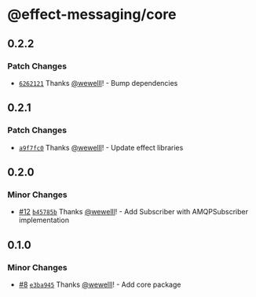 # @effect-messaging/core

## 0.2.2

### Patch Changes

- [`6262121`](https://github.com/spiko-tech/effect-messaging/commit/626212109cb1334988144f5880e902751d683eef) Thanks [@wewelll](https://github.com/wewelll)! - Bump dependencies

## 0.2.1

### Patch Changes

- [`a9f7fc0`](https://github.com/spiko-tech/effect-messaging/commit/a9f7fc0229dc7b5315352cde0122c9c6520e7376) Thanks [@wewelll](https://github.com/wewelll)! - Update effect libraries

## 0.2.0

### Minor Changes

- [#12](https://github.com/spiko-tech/effect-messaging/pull/12) [`b45785b`](https://github.com/spiko-tech/effect-messaging/commit/b45785bbf261f963a8511cd816e1c25b9257d91c) Thanks [@wewelll](https://github.com/wewelll)! - Add Subscriber with AMQPSubscriber implementation

## 0.1.0

### Minor Changes

- [#8](https://github.com/spiko-tech/effect-messaging/pull/8) [`e3ba945`](https://github.com/spiko-tech/effect-messaging/commit/e3ba94598d7150bc273969617df569563885fa8b) Thanks [@wewelll](https://github.com/wewelll)! - Add core package
